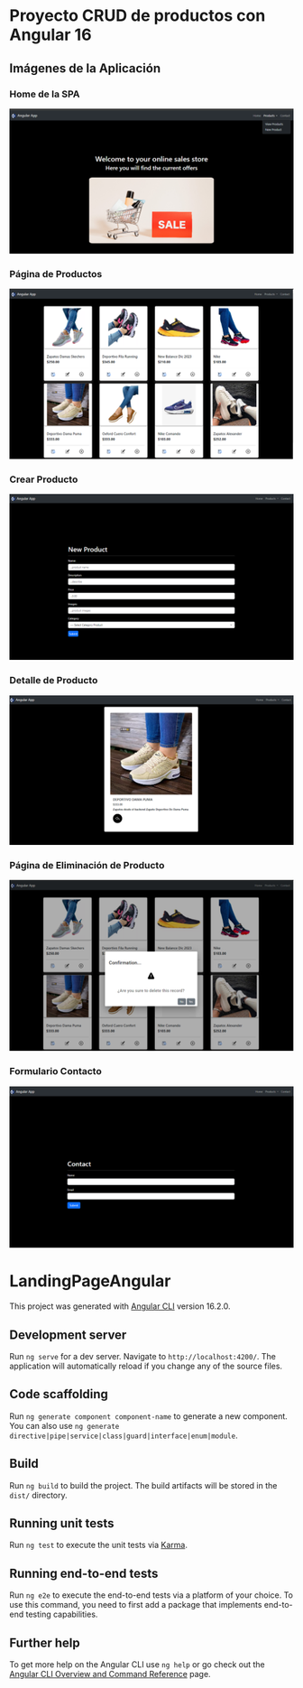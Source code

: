 # Proyecto CRUD de productos con Angular 16

## Imágenes de la Aplicación

### Home de la SPA
![Home](https://raw.githubusercontent.com/edcastillob/angular-product-project/main/src/assets/app/home.png)

### Página de Productos
![Productos](https://raw.githubusercontent.com/edcastillob/angular-product-project/main/src/assets/app/products.png)

### Crear Producto
![Nuevo Producto](https://raw.githubusercontent.com/edcastillob/angular-product-project/main/src/assets/app/NewProduct.png)

### Detalle de Producto
![Detalle Producto](https://raw.githubusercontent.com/edcastillob/angular-product-project/main/src/assets/app/Detail.png)

### Página de Eliminación de Producto
![Eliminar Producto](https://raw.githubusercontent.com/edcastillob/angular-product-project/main/src/assets/app/Delete.png)

### Formulario Contacto
![Formulario de Contacto](https://raw.githubusercontent.com/edcastillob/angular-product-project/main/src/assets/app/contact.png)



# LandingPageAngular

This project was generated with [Angular CLI](https://github.com/angular/angular-cli) version 16.2.0.

## Development server

Run `ng serve` for a dev server. Navigate to `http://localhost:4200/`. The application will automatically reload if you change any of the source files.

## Code scaffolding

Run `ng generate component component-name` to generate a new component. You can also use `ng generate directive|pipe|service|class|guard|interface|enum|module`.

## Build

Run `ng build` to build the project. The build artifacts will be stored in the `dist/` directory.

## Running unit tests

Run `ng test` to execute the unit tests via [Karma](https://karma-runner.github.io).

## Running end-to-end tests

Run `ng e2e` to execute the end-to-end tests via a platform of your choice. To use this command, you need to first add a package that implements end-to-end testing capabilities.

## Further help

To get more help on the Angular CLI use `ng help` or go check out the [Angular CLI Overview and Command Reference](https://angular.io/cli) page.
